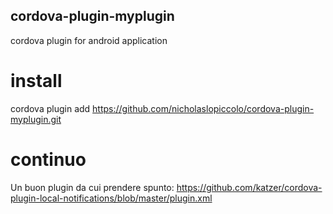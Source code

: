 ## cordova-plugin-myplugin
cordova plugin for android application

# install
cordova plugin add https://github.com/nicholaslopiccolo/cordova-plugin-myplugin.git

# continuo
Un buon plugin da cui prendere spunto: https://github.com/katzer/cordova-plugin-local-notifications/blob/master/plugin.xml

